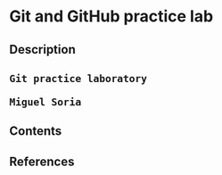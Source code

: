 # Git and GitHub practice lab

<h2>Description<h2>

    Git practice laboratory

    Miguel Soria

<h2>Contents<h2>

<h2>References<h2>
